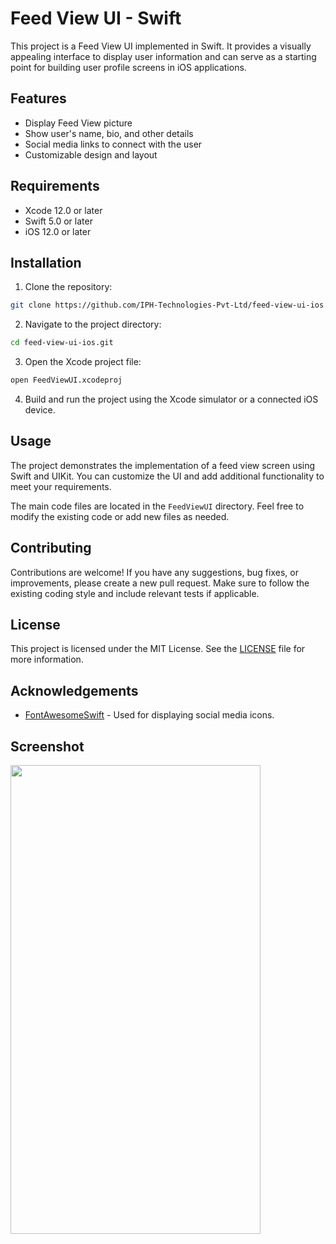 # Feed View UI - Swift

This project is a Feed View UI implemented in Swift. It provides a visually appealing interface to display user information and can serve as a starting point for building user profile screens in iOS applications.

## Features

- Display Feed View picture
- Show user's name, bio, and other details
- Social media links to connect with the user
- Customizable design and layout

## Requirements

- Xcode 12.0 or later
- Swift 5.0 or later
- iOS 12.0 or later

## Installation

1. Clone the repository:

```bash
git clone https://github.com/IPH-Technologies-Pvt-Ltd/feed-view-ui-ios.git
```

2. Navigate to the project directory:

```bash
cd feed-view-ui-ios.git
```

3. Open the Xcode project file:

```bash
open FeedViewUI.xcodeproj
```

4. Build and run the project using the Xcode simulator or a connected iOS device.

## Usage

The project demonstrates the implementation of a feed view screen using Swift and UIKit. You can customize the UI and add additional functionality to meet your requirements.

The main code files are located in the `FeedViewUI` directory. Feel free to modify the existing code or add new files as needed.

## Contributing

Contributions are welcome! If you have any suggestions, bug fixes, or improvements, please create a new pull request. Make sure to follow the existing coding style and include relevant tests if applicable.

## License

This project is licensed under the MIT License. See the [LICENSE](LICENSE) file for more information.

## Acknowledgements

- [FontAwesomeSwift](https://github.com/thii/FontAwesome.swift) - Used for displaying social media icons.

## Screenshot
<img src="https://github.com/IPH-Technologies-Pvt-Ltd/User-Profile-UI-iOS/assets/124572978/1a868d44-3f2f-45e8-b240-84689da69b8c" 
     width="400" 
     height="750"/>
